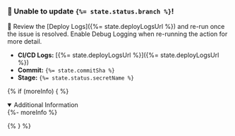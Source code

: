 ### 🚨 Unable to update `{%= state.status.branch %}`!

🤔 Review the [Deploy Logs]({%= state.deployLogsUrl %}) and re-run once the issue is resolved. Enable Debug Logging when re-running the action for more detail.

- **CI/CD Logs:** [{%= state.deployLogsUrl %}]({%= state.deployLogsUrl %})
- **Commit:** `{%= state.commitSha %}`
- **Stage:** `{%= state.status.secretName %}`

{% if (moreInfo) { %}

<details open>
<summary>Additional Information</summary>
{%- moreInfo %}
</details>

{% } %}
